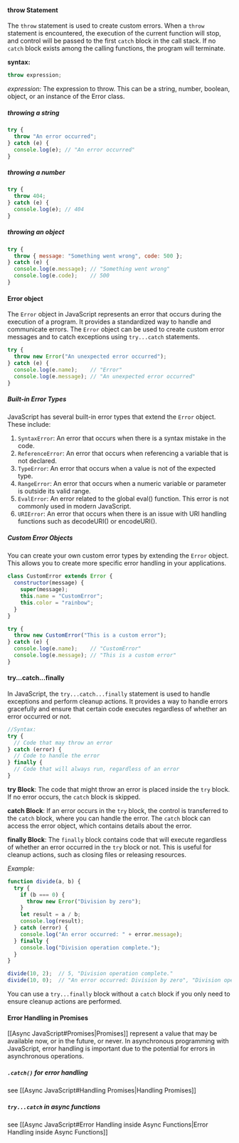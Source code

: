 #### throw Statement
The `throw` statement is used to create custom errors. When a `throw` statement is encountered, the execution of the current function will stop, and control will be passed to the first `catch` block in the call stack. If no `catch` block exists among the calling functions, the program will terminate.

**syntax:**
```js
throw expression;
```
*expression:* The expression to throw. This can be a string, number, boolean, object, or an instance of the Error class.

##### throwing a string
```js
try {
  throw "An error occurred";
} catch (e) {
  console.log(e); // "An error occurred"
}
```

##### throwing a number
```js
try {
  throw 404;
} catch (e) {
  console.log(e); // 404
}
```

##### throwing an object
```js
try {
  throw { message: "Something went wrong", code: 500 };
} catch (e) {
  console.log(e.message); // "Something went wrong"
  console.log(e.code);    // 500
}
```

#### Error object
The `Error` object in JavaScript represents an error that occurs during the execution of a program. It provides a standardized way to handle and communicate errors. The `Error` object can be used to create custom error messages and to catch exceptions using `try...catch` statements.
```js
try {
  throw new Error("An unexpected error occurred");
} catch (e) {
  console.log(e.name);    // "Error"
  console.log(e.message); // "An unexpected error occurred"
}
```

##### Built-in Error Types
JavaScript has several built-in error types that extend the `Error` object. These include:
1. `SyntaxError`: An error that occurs when there is a syntax mistake in the code.
2. `ReferenceError`: An error that occurs when referencing a variable that is not declared.
3. `TypeError`: An error that occurs when a value is not of the expected type.
4. `RangeError`: An error that occurs when a numeric variable or parameter is outside its valid range.
5. `EvalError`: An error related to the global eval() function. This error is not commonly used in modern JavaScript.
6. `URIError`: An error that occurs when there is an issue with URI handling functions such as decodeURI() or encodeURI().

##### Custom Error Objects
You can create your own custom error types by extending the `Error` object. This allows you to create more specific error handling in your applications.
```js
class CustomError extends Error {
  constructor(message) {
    super(message);
    this.name = "CustomError";
    this.color = "rainbow";
  }
}

try {
  throw new CustomError("This is a custom error");
} catch (e) {
  console.log(e.name);    // "CustomError"
  console.log(e.message); // "This is a custom error"
}
```

#### try...catch...finally 
In JavaScript, the `try...catch...finally` statement is used to handle exceptions and perform cleanup actions. It provides a way to handle errors gracefully and ensure that certain code executes regardless of whether an error occurred or not.
```js
//Syntax:
try {
  // Code that may throw an error
} catch (error) {
  // Code to handle the error
} finally {
  // Code that will always run, regardless of an error
}
```

 **try Block**: The code that might throw an error is placed inside the `try` block. If no error occurs, the `catch` block is skipped.

**catch Block**: If an error occurs in the `try` block, the control is transferred to the `catch` block, where you can handle the error. The `catch` block can access the error object, which contains details about the error.

 **finally Block**: The `finally` block contains code that will execute regardless of whether an error occurred in the `try` block or not. This is useful for cleanup actions, such as closing files or releasing resources.

*Example:*
```js
function divide(a, b) {
  try {
    if (b === 0) {
      throw new Error("Division by zero");
    }
    let result = a / b;
    console.log(result);
  } catch (error) {
    console.log("An error occurred: " + error.message);
  } finally {
    console.log("Division operation complete.");
  }
}

divide(10, 2);  // 5, "Division operation complete."
divide(10, 0);  // "An error occurred: Division by zero", "Division operation complete."
```

You can use a `try...finally` block without a `catch` block if you only need to ensure cleanup actions are performed.

#### Error Handling in Promises
[[Async JavaScript#Promises|Promises]] represent a value that may be available now, or in the future, or never. In asynchronous programming with JavaScript, error handling is important due to the potential for errors in asynchronous operations.

##### `.catch()` for error handling
see [[Async JavaScript#Handling Promises|Handling Promises]]

##### `try...catch` in async functions
see [[Async JavaScript#Error Handling inside Async Functions|Error Handling inside Async Functions]]



